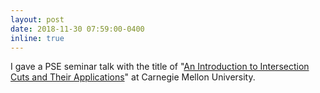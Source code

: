 ```yaml
---
layout: post
date: 2018-11-30 07:59:00-0400
inline: true
---
```


I gave a PSE seminar talk with the title of "<a href="/assets/pdf/PSE_Seminar_Akang_Wang_2018_11_30.pdf" target="_blank">An Introduction to Intersection Cuts and Their Applications</a>" at Carnegie Mellon University.